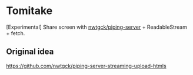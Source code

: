 # Tomitake

[Experimental] Share screen with [nwtgck/piping-server](https://github.com/nwtgck/piping-server) + ReadableStream + fetch.

## Original idea

<https://github.com/nwtgck/piping-server-streaming-upload-htmls>
